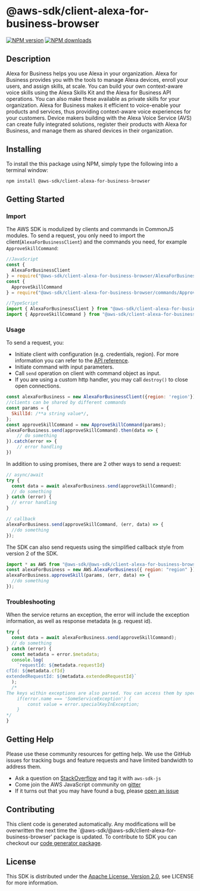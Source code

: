 # @aws-sdk/client-alexa-for-business-browser

[![NPM version](https://img.shields.io/npm/v/@aws-sdk/client-alexa-for-business-browser/preview.svg)](https://www.npmjs.com/package/@aws-sdk/client-alexa-for-business-browser)
[![NPM downloads](https://img.shields.io/npm/dm/@aws-sdk/client-alexa-for-business-browser.svg)](https://www.npmjs.com/package/@aws-sdk/client-alexa-for-business-browser)

## Description

<p>Alexa for Business helps you use Alexa in your organization. Alexa for Business provides you with the tools to manage Alexa devices, enroll your users, and assign skills, at scale. You can build your own context-aware voice skills using the Alexa Skills Kit and the Alexa for Business API operations. You can also make these available as private skills for your organization. Alexa for Business makes it efficient to voice-enable your products and services, thus providing context-aware voice experiences for your customers. Device makers building with the Alexa Voice Service (AVS) can create fully integrated solutions, register their products with Alexa for Business, and manage them as shared devices in their organization. </p>

## Installing

To install the this package using NPM, simply type the following into a terminal window:

```
npm install @aws-sdk/client-alexa-for-business-browser
```

## Getting Started

### Import

The AWS SDK is modulized by clients and commands in CommonJS modules. To send a request, you only need to import the client(`AlexaForBusinessClient`) and the commands you need, for example `ApproveSkillCommand`:

```javascript
//JavaScript
const {
  AlexaForBusinessClient
} = require("@aws-sdk/client-alexa-for-business-browser/AlexaForBusinessClient");
const {
  ApproveSkillCommand
} = require("@aws-sdk/client-alexa-for-business-browser/commands/ApproveSkillCommand");
```

```javascript
//TypeScript
import { AlexaForBusinessClient } from "@aws-sdk/client-alexa-for-business-browser/AlexaForBusinessClient";
import { ApproveSkillCommand } from "@aws-sdk/client-alexa-for-business-browser/commands/ApproveSkillCommand";
```

### Usage

To send a request, you:

- Initiate client with configuration (e.g. credentials, region). For more information you can refer to the [API reference][].
- Initiate command with input parameters.
- Call `send` operation on client with command object as input.
- If you are using a custom http handler, you may call `destroy()` to close open connections.

```javascript
const alexaForBusiness = new AlexaForBusinessClient({region: 'region'});
//clients can be shared by different commands
const params = {
  SkillId: /**a string value*/,
};
const approveSkillCommand = new ApproveSkillCommand(params);
alexaForBusiness.send(approveSkillCommand).then(data => {
    // do something
}).catch(error => {
    // error handling
})
```

In addition to using promises, there are 2 other ways to send a request:

```javascript
// async/await
try {
  const data = await alexaForBusiness.send(approveSkillCommand);
  // do something
} catch (error) {
  // error handling
}
```

```javascript
// callback
alexaForBusiness.send(approveSkillCommand, (err, data) => {
  //do something
});
```

The SDK can also send requests using the simplified callback style from version 2 of the SDK.

```javascript
import * as AWS from "@aws-sdk/@aws-sdk/client-alexa-for-business-browser/AlexaForBusiness";
const alexaForBusiness = new AWS.AlexaForBusiness({ region: "region" });
alexaForBusiness.approveSkill(params, (err, data) => {
  //do something
});
```

### Troubleshooting

When the service returns an exception, the error will include the exception information, as well as response metadata (e.g. request id).

```javascript
try {
  const data = await alexaForBusiness.send(approveSkillCommand);
  // do something
} catch (error) {
  const metadata = error.$metadata;
  console.log(
    `requestId: ${metadata.requestId}
cfId: ${metadata.cfId}
extendedRequestId: ${metadata.extendedRequestId}`
  );
  /*
The keys within exceptions are also parsed. You can access them by specifying exception names:
    if(error.name === 'SomeServiceException') {
        const value = error.specialKeyInException;
    }
*/
}
```

## Getting Help

Please use these community resources for getting help. We use the GitHub issues for tracking bugs and feature requests and have limited bandwidth to address them.

- Ask a question on [StackOverflow](https://stackoverflow.com/questions/tagged/aws-sdk-js) and tag it with `aws-sdk-js`
- Come join the AWS JavaScript community on [gitter](https://gitter.im/aws/aws-sdk-js-v3)
- If it turns out that you may have found a bug, please [open an issue](https://github.com/aws/aws-sdk-js-v3/issues)

## Contributing

This client code is generated automatically. Any modifications will be overwritten the next time the `@aws-sdk/@aws-sdk/client-alexa-for-business-browser' package is updated. To contribute to SDK you can checkout our [code generator package][].

## License

This SDK is distributed under the
[Apache License, Version 2.0](http://www.apache.org/licenses/LICENSE-2.0),
see LICENSE for more information.

[code generator package]: https://github.com/aws/aws-sdk-js-v3/tree/master/packages/service-types-generator
[api reference]: https://docs.aws.amazon.com/AWSJavaScriptSDK/latest/
